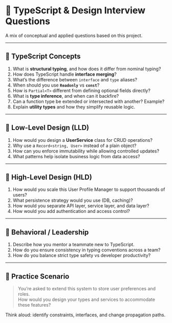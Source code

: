 # 🧠 TypeScript & Design Interview Questions

A mix of conceptual and applied questions based on this project.

---

## 🔸 TypeScript Concepts

1. What is **structural typing**, and how does it differ from nominal typing?
2. How does TypeScript handle **interface merging**?
3. What’s the difference between `interface` and `type` aliases?
4. When should you use **`Readonly`** vs **`const`**?
5. How is `Partial<T>` different from defining optional fields directly?
6. What is **type inference**, and when can it backfire?
7. Can a function type be extended or intersected with another? Example?
8. Explain **utility types** and how they simplify reusable logic.

---

## 🔸 Low-Level Design (LLD)

1. How would you design a **UserService** class for CRUD operations?
2. Why use a `Record<string, User>` instead of a plain object?
3. How can you enforce immutability while allowing controlled updates?
4. What patterns help isolate business logic from data access?

---

## 🔸 High-Level Design (HLD)

1. How would you scale this User Profile Manager to support thousands of users?
2. What persistence strategy would you use (DB, caching)?
3. How would you separate API layer, service layer, and data layer?
4. How would you add authentication and access control?

---

## 🔸 Behavioral / Leadership

1. Describe how you mentor a teammate new to TypeScript.
2. How do you ensure consistency in typing conventions across a team?
3. How do you balance strict type safety vs developer productivity?

---

## 🧩 Practice Scenario

> You’re asked to extend this system to store user preferences and roles.  
> How would you design your types and services to accommodate these features?

Think aloud: identify constraints, interfaces, and change propagation paths.